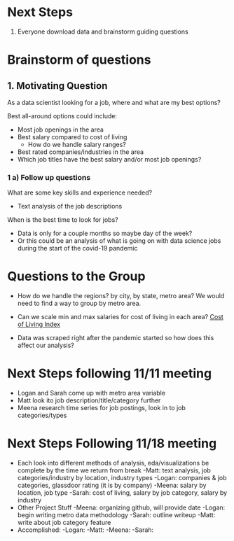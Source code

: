 # Next Steps

1. Everyone download data and brainstorm guiding questions

# Brainstorm of questions

## 1. Motivating Question

As a data scientist looking for a job, where and what are my best options?

Best all-around options could include:

* Most job openings in the area
* Best salary compared to cost of living
  * How do we handle salary ranges?
* Best rated companies/industries in the area
* Which job titles have the best salary and/or most job openings?

### 1 a) Follow up questions

What are some key skills and experience needed?
* Text analysis of the job descriptions

When is the best time to look for jobs?
* Data is only for a couple months so maybe day of the week? 
* Or this could be an analysis of what is going on with data science jobs during the start of the covid-19 pandemic

# Questions to the Group

* How do we handle the regions? by city, by state, metro area? We would need to find a way to group by metro area.

* Can we scale min and max salaries for cost of living in each area?
[Cost of Living Index](https://www.numbeo.com/cost-of-living/region_rankings.jsp?title=2020-mid&region=019)

* Data was scraped right after the pandemic started so how does this affect our analysis?

# Next Steps following 11/11 meeting
* Logan and Sarah come up with metro area variable
* Matt look ito job description/title/category further
* Meena research time series for job postings, look in to job categories/types

# Next Steps Following 11/18 meeting
* Each look into different methods of analysis, eda/visualizations be complete by the time we return from break
  -Matt: text analysis, job categories/industry by location, industry types
  -Logan: companies & job categories, glassdoor rating (it is by company)
  -Meena: salary by location, job type
  -Sarah: cost of living, salary by job category, salary by industry
* Other Project Stuff
  -Meena: organizing github, will provide date
  -Logan: begin writing metro data methodology
  -Sarah: outline writeup
  -Matt: write about job category feature
* Accomplished: 
  -Logan:
  -Matt:
  -Meena: 
  -Sarah:
